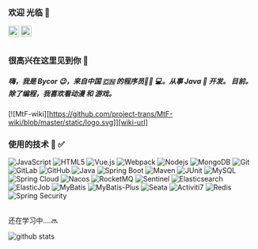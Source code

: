 ### 欢迎 光临 🌈

<a href="https://x.com/bai3396053528">
  <img align="left" alt="Twitter" width="22px" src="https://cdn.jsdelivr.net/npm/simple-icons@3.10.0/icons/twitter.svg" />
</a>

<a href="https://steamcommunity.com/profiles/76561198836899737/">
  <img align="left" alt="Steam" width="22px" src="https://cdn.jsdelivr.net/npm/simple-icons@3.10.0/icons/steam.svg" />
</a>
<br>
<br>

### 很高兴在这里见到你 🌱 

##### 嗨，我是 Bycor 😉，来自中国 🇨🇳 的程序员👨🏻 💻。从事 Java 🐍 开发。 目前。除了编程，我喜欢看动漫 和 游戏。
[![MtF-wiki][https://github.com/project-trans/MtF-wiki/blob/master/static/logo.svg]][wiki-url]

### 使用的技术 💮 ✅

![JavaScript](https://img.shields.io/badge/-JavaScript-black?style=flat-square&logo=javascript)
![HTML5](https://img.shields.io/badge/-HTML5-E34F26?style=flat-square&logo=html5&logoColor=white)
![Vue.js](https://img.shields.io/badge/-Vuejs-4FC08D?style=flat-square&logo=vue.js&logoColor=white)
![Webpack](https://img.shields.io/badge/-Webpack-8DD6F9?style=flat-square&logo=Webpack&logoColor=gray)
![Nodejs](https://img.shields.io/badge/-Nodejs-339933?style=flat-square&logo=Node.js&logoColor=white)
![MongoDB](https://img.shields.io/badge/-MongoDB-47A248?style=flat-square&logo=mongodb&logoColor=white)
![Git](https://img.shields.io/badge/-Git-F05032?style=flat-square&logo=git&logoColor=white)
![GitLab](https://img.shields.io/badge/-GitLab-FCA121?style=flat-square&logo=gitlab)
![GitHub](https://img.shields.io/badge/-GitHub-181717?style=flat-square&logo=github)
![Java](https://img.shields.io/badge/Java-ED8B00?style=flat-square&logo=java&logoColor=white)
![Spring Boot](https://img.shields.io/badge/Spring%20Boot-6DB33F?style=flat-square&logo=spring-boot&logoColor=white)
![Maven](https://img.shields.io/badge/Maven-C71A36?style=flat-square&logo=apache-maven&logoColor=white)
![JUnit](https://img.shields.io/badge/JUnit-25A162?style=flat-square&logo=junit5&logoColor=white)
![MySQL](https://img.shields.io/badge/MySQL-4479A1?style=flat-square&logo=mysql&logoColor=white)
![Spring Cloud](https://img.shields.io/badge/Spring%20Cloud-6DB33F?style=flat-square&logo=spring&logoColor=white)
![Nacos](https://img.shields.io/badge/Nacos-4285F4?style=flat-square&logo=alibabacloud&logoColor=white)
![RocketMQ](https://img.shields.io/badge/RocketMQ-D77310?style=flat-square&logo=apache-rocketmq&logoColor=white)
![Sentinel](https://img.shields.io/badge/Sentinel-4CAF50?style=flat-square&logo=sentinel&logoColor=white)
![Elasticsearch](https://img.shields.io/badge/Elasticsearch-005571?style=flat-square&logo=elasticsearch&logoColor=white)
![ElasticJob](https://img.shields.io/badge/ElasticJob-0077B5?style=flat-square&logo=elastic&logoColor=white)
![MyBatis](https://img.shields.io/badge/MyBatis-4479A1?style=flat-square&logo=mybatis&logoColor=white)
![MyBatis-Plus](https://img.shields.io/badge/MyBatis%20Plus-2F74C0?style=flat-square&logo=mybatis&logoColor=white)
![Seata](https://img.shields.io/badge/Seata-009688?style=flat-square&logo=apache&logoColor=white)
![Activiti7](https://img.shields.io/badge/Activiti7-23BEB1?style=flat-square&logo=activiti&logoColor=white)
![Redis](https://img.shields.io/badge/Redis-DC382D?style=flat-square&logo=redis&logoColor=white)
![Spring Security](https://img.shields.io/badge/Spring%20Security-6DB33F?style=flat-square&logo=spring-security&logoColor=white)

<br>
还在学习中....🔜	





![github stats](https://github-readme-stats.vercel.app/api?username=Bycor&show_icons=true)

